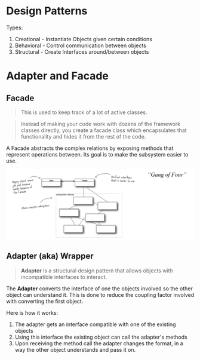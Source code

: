 # Design Patterns
Types:
1. Creational - Instantiate Objects given certain conditions
2. Behavioral - Control communication between objects
3. Structural - Create Interfaces around/between objects

# Adapter and Facade
## Facade
> This is used to keep track of a lot of active classes. 

> Instead of making your code work with dozens of the framework classes directly, you create a facade class which encapsulates that functionality and hides it from the rest of the code.

A Facade abstracts the complex relations by exposing methods that represent operations between. Its goal is to make the subsystem easier to use. 

![facade_example](../../img/facade_example.png)

## Adapter (aka) Wrapper
> **Adapter** is a structural design pattern that allows objects with incompatible interfaces to interact. 

The **Adapter** converts the interface of one the objects involved so the other object can understand it. This is done to reduce the coupling factor involved with converting the first object.

Here is how it works:
1. The adapter gets an interface compatible with one of the existing objects
2. Using this interface the existing object can call the adapter's methods
3. Upon receiving the method call the adapter changes the format, in a way the other object understands and pass it on.

